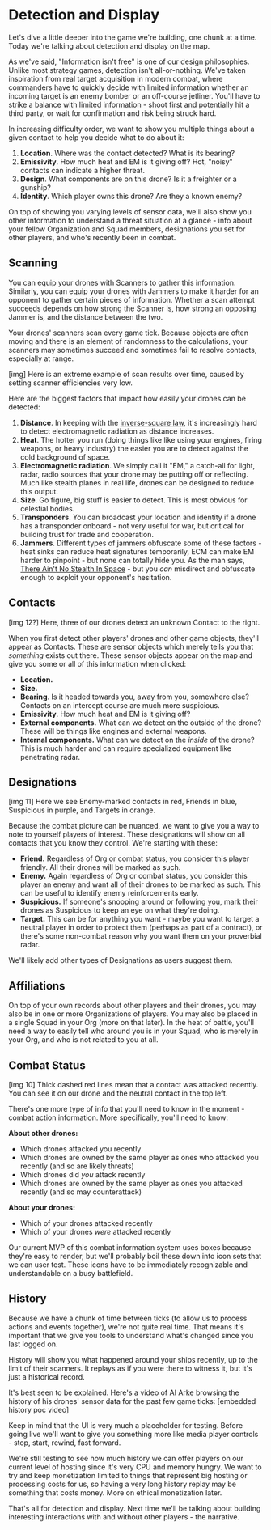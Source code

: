 # Detection and Display
Let's dive a little deeper into the game we're building, one chunk at a time. Today we're talking about detection and display on the map.

As we've said, "Information isn't free" is one of our design philosophies. Unlike most strategy games, detection isn't all-or-nothing. We've taken inspiration from real target acquisition in modern combat, where commanders have to quickly decide with limited information whether an incoming target is an enemy bomber or an off-course jetliner. You'll have to strike a balance with limited information - shoot first and potentially hit a third party, or wait for confirmation and risk being struck hard.

In increasing difficulty order, we want to show you multiple things about a given contact to help you decide what to do about it:

1. **Location**. Where was the contact detected? What is its bearing?
2. **Emissivity**. How much heat and EM is it giving off? Hot, "noisy" contacts can indicate a higher threat.
3. **Design**. What components are on this drone? Is it a freighter or a gunship?
4. **Identity**. Which player owns this drone? Are they a known enemy?

On top of showing you varying levels of sensor data, we'll also show you other information to understand a threat situation at a glance - info about your fellow Organization and Squad members, designations you set for other players, and who's recently been in combat.

## Scanning
You can equip your drones with Scanners to gather this information. Similarly, you can equip your drones with Jammers to make it harder for an opponent to gather certain pieces of information. Whether a scan attempt succeeds depends on how strong the Scanner is, how strong an opposing Jammer is, and the distance between the two.

Your drones' scanners scan every game tick. Because objects are often moving and there is an element of randomness to the calculations, your scanners may sometimes succeed and sometimes fail to resolve contacts, especially at range.

[img]
Here is an extreme example of scan results over time, caused by setting scanner efficiencies very low.

Here are the biggest factors that impact how easily your drones can be detected:

1. **Distance**. In keeping with the [inverse-square law](https://en.wikipedia.org/wiki/Inverse-square_law), it's increasingly hard to detect electromagnetic radiation as distance increases.
2. **Heat**. The hotter you run (doing things like like using your engines, firing weapons, or heavy industry) the easier you are to detect against the cold background of space.
3. **Electromagnetic radiation**. We simply call it "EM," a catch-all for light, radar, radio sources that your drone may be putting off or reflecting. Much like stealth planes in real life, drones can be designed to reduce this output.
4. **Size**. Go figure, big stuff is easier to detect. This is most obvious for celestial bodies.
5. **Transponders**. You can broadcast your location and identity if a drone has a transponder onboard - not very useful for war, but critical for building trust for trade and cooperation.
6. **Jammers**. Different types of jammers obfuscate some of these factors - heat sinks can reduce heat signatures temporarily, ECM can make EM harder to pinpoint - but none can totally hide you. As the man says, [There Ain't No Stealth In Space](http://www.projectrho.com/public_html/rocket/spacewardetect.php#id--Strategic_Combat_Sensors--There_Ain't_No_Stealth_In_Space) - but you *can* misdirect and obfuscate enough to exploit your opponent's hesitation.

## Contacts
[img 12?]
Here, three of our drones detect an unknown Contact to the right.

When you first detect other players' drones and other game objects, they'll appear as Contacts. These are sensor objects which merely tells you that *something* exists out there. These sensor objects appear on the map and give you some or all of this information when clicked:

- **Location.**
- **Size.**
- **Bearing**. Is it headed towards you, away from you, somewhere else? Contacts on an intercept course are much more suspicious.
- **Emissivity**. How much heat and EM is it giving off?
- **External components.** What can we detect on the outside of the drone? These will be things like engines and external weapons.
- **Internal components.** What can we detect on the *inside* of the drone? This is much harder and can require specialized equipment like penetrating radar.

## Designations
[img 11]
Here we see Enemy-marked contacts in red, Friends in blue, Suspicious in purple, and Targets in orange.

Because the combat picture can be nuanced, we want to give you a way to note to yourself players of interest. These designations will show on all contacts that you know they control. We're starting with these:

- **Friend.** Regardless of Org or combat status, you consider this player friendly. All their drones will be marked as such.
- **Enemy.** Again regardless of Org or combat status, you consider this player an enemy and want all of their drones to be marked as such. This can be useful to identify enemy reinforcements early.
- **Suspicious.** If someone's snooping around or following you, mark their drones as Suspicious to keep an eye on what they're doing.
- **Target.** This can be for anything you want - maybe you want to target a neutral player in order to protect them (perhaps as part of a contract), or there's some non-combat reason why you want them on your proverbial radar.

We'll likely add other types of Designations as users suggest them.

## Affiliations
On top of your own records about other players and their drones, you may also be in one or more Organizations of players. You may also be placed in a single Squad in your Org (more on that later). In the heat of battle, you'll need a way to easily tell who around you is in your Squad, who is merely in your Org, and who is not related to you at all.

## Combat Status
[img 10]
Thick dashed red lines mean that a contact was attacked recently. You can see it on our drone and the neutral contact in the top left.

There's one more type of info that you'll need to know in the moment - combat action information. More specifically, you'll need to know:

**About other drones:**

- Which drones attacked you recently
- Which drones are owned by the same player as ones who attacked you recently (and so are likely threats)
- Which drones did *you* attack recently
- Which drones are owned by the same player as ones you attacked recently (and so may counterattack)

**About your drones:**

- Which of your drones attacked recently
- Which of your drones *were* attacked recently

Our current MVP of this combat information system uses boxes because they're easy to render, but we'll probably boil these down into icon sets that we can user test. These icons have to be immediately recognizable and understandable on a busy battlefield.

## History
Because we have a chunk of time between ticks (to allow us to process actions and events together), we're not quite real time. That means it's important that we give you tools to understand what's changed since you last logged on.

History will show you what happened around your ships recently, up to the limit of their scanners. It replays as if you were there to witness it, but it's just a historical record.

It's best seen to be explained. Here's a video of AI Arke browsing the history of his drones' sensor data for the past few game ticks:
[embedded history poc video]

Keep in mind that the UI is very much a placeholder for testing. Before going live we'll want to give you something more like media player controls - stop, start, rewind, fast forward.

We're still testing to see how much history we can offer players on our current level of hosting since it's very CPU and memory hungry. We want to try and keep monetization limited to things that represent big hosting or processing costs for us, so having a very long history replay may be something that costs money. More on ethical monetization later.

That's all for detection and display. Next time we'll be talking about building interesting interactions with and without other players - the narrative.